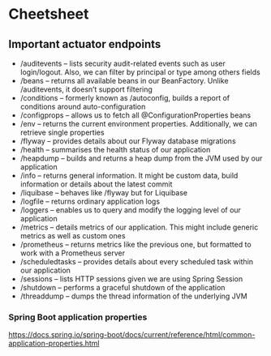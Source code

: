 # Cheetsheet

## Important actuator endpoints 

* /auditevents – lists security audit-related events such as user login/logout. Also, we can filter by principal or type among others fields
* /beans – returns all available beans in our BeanFactory. Unlike /auditevents, it doesn’t support filtering
* /conditions – formerly known as /autoconfig, builds a report of conditions around auto-configuration
* /configprops – allows us to fetch all @ConfigurationProperties beans
* /env – returns the current environment properties. Additionally, we can retrieve single properties
* /flyway – provides details about our Flyway database migrations
* /health – summarises the health status of our application
* /heapdump – builds and returns a heap dump from the JVM used by our application
* /info – returns general information. It might be custom data, build information or details about the latest commit
* /liquibase – behaves like /flyway but for Liquibase
* /logfile – returns ordinary application logs
* /loggers – enables us to query and modify the logging level of our application
* /metrics – details metrics of our application. This might include generic metrics as well as custom ones
* /prometheus – returns metrics like the previous one, but formatted to work with a Prometheus server
* /scheduledtasks – provides details about every scheduled task within our application
* /sessions – lists HTTP sessions given we are using Spring Session
* /shutdown – performs a graceful shutdown of the application
* /threaddump – dumps the thread information of the underlying JVM

### Spring Boot application properties 

https://docs.spring.io/spring-boot/docs/current/reference/html/common-application-properties.html